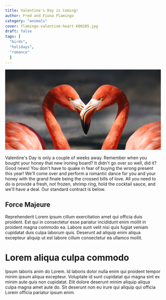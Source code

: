 ```yaml
---
title: Valentine's Day is Coming!
author: Fred and Fiona Flamingo
category: "animals"
cover: flamingo-valentine-heart-600205.jpg
draft: false
tags: [
  "birds",
  "holidays",
  "romance"
  ]
---
```


![Fred and Fiona Flamingo](flamingo-valentine-heart-600205.jpg "Fred and Fiona Flamingo")

Valentine's Day is only a couple of weeks away. Remember when you bought your honey that new ironing board? It didn't go over so well, did it? Good news! You don't have to quake in fear of buying the wrong present this year! We'll come over and perform a romantic dance for you and your honey with the grand finale being the crossed bills of love. All you need to do is provide a fresh, not frozen, shrimp ring, hold the cocktail sauce, and we'll have a deal. Our standard contract is below.

## Force Majeure

Reprehenderit Lorem ipsum cillum exercitation amet qui officia duis proident. Est qui in consectetur esse pariatur incididunt enim mollit in proident magna commodo ea. Labore sunt velit nisi quis fugiat veniam cupidatat duis culpa laborum quis. Deserunt ad aliquip enim aliqua excepteur aliquip ut est labore cillum consectetur ea ullamco mollit.

# Lorem aliqua culpa commodo

Ipsum laboris anim do Lorem. Id laboris dolor nulla enim qui proident tempor minim ipsum aliqua excepteur. Voluptate id sunt cupidatat qui magna sint ex minim aute quis non cupidatat. Elit dolore deserunt minim aliquip aliqua culpa magna amet aute do. Sit deserunt non eu irure qui aliquip qui officia Lorem officia pariatur ipsum enim.
